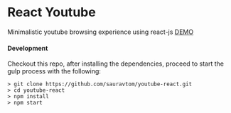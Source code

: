 # React Youtube

Minimalistic youtube browsing experience using react-js
 [DEMO](#)

#### Development
Checkout this repo, after installing the dependencies, proceed to start the gulp process with the following:

```
> git clone https://github.com/sauravtom/youtube-react.git
> cd youtube-react
> npm install
> npm start
```
